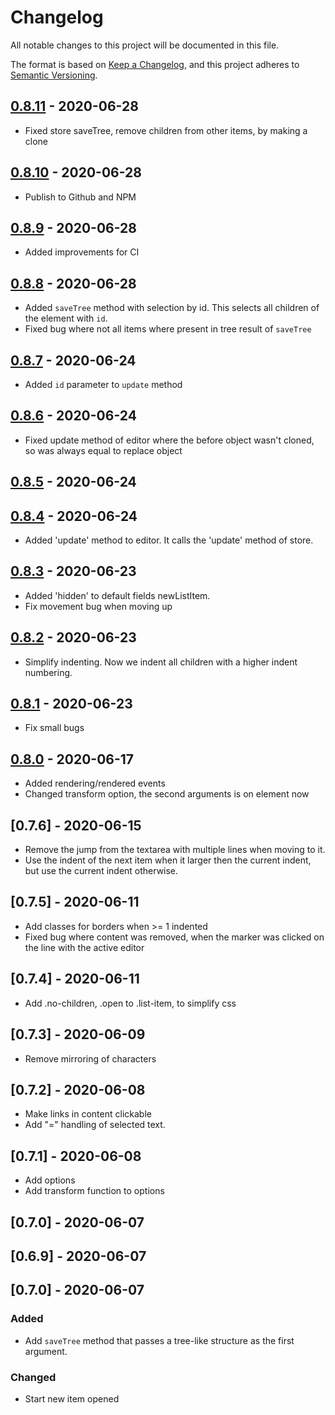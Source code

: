 # Changelog

All notable changes to this project will be documented in this file.

The format is based on [Keep a Changelog](https://keepachangelog.com/en/1.0.0/),
and this project adheres to [Semantic Versioning](https://semver.org/spec/v2.0.0.html).

## [0.8.11] - 2020-06-28

- Fixed store saveTree, remove children from other items, by making a clone

## [0.8.10] - 2020-06-28

- Publish to Github and NPM

## [0.8.9] - 2020-06-28

- Added improvements for CI

## [0.8.8] - 2020-06-28

- Added `saveTree` method with selection by id. This selects all children of
  the element with `id`.
- Fixed bug where not all items where present in tree result of `saveTree`

## [0.8.7] - 2020-06-24

- Added `id` parameter to `update` method

## [0.8.6] - 2020-06-24

- Fixed update method of editor where the before object wasn't cloned, so 
  was always equal to replace object

## [0.8.5] - 2020-06-24

## [0.8.4] - 2020-06-24

- Added 'update' method to editor. It calls the 'update' method of store.

## [0.8.3] - 2020-06-23

- Added 'hidden' to default fields newListItem.
- Fix movement bug when moving up

## [0.8.2] - 2020-06-23

- Simplify indenting. Now we indent all children with a higher indent numbering.

## [0.8.1] - 2020-06-23

- Fix small bugs

## [0.8.0] - 2020-06-17

- Added rendering/rendered events
- Changed transform option, the second arguments is on element now

## [0.7.6] - 2020-06-15

- Remove the jump from the textarea with multiple lines when moving to it.
- Use the indent of the next item when it larger then the current indent, but use the
  current indent otherwise.

## [0.7.5] - 2020-06-11

- Add classes for borders when >= 1 indented
- Fixed bug where content was removed, when the marker was clicked on the 
  line with the active editor

## [0.7.4] - 2020-06-11

- Add .no-children, .open to .list-item, to simplify css

## [0.7.3] - 2020-06-09

- Remove mirroring of characters

## [0.7.2] - 2020-06-08

- Make links in content clickable
- Add "=" handling of selected text.

## [0.7.1] - 2020-06-08

- Add options
- Add transform function to options

## [0.7.0] - 2020-06-07

## [0.6.9] - 2020-06-07

## [0.7.0] - 2020-06-07

### Added

* Add `saveTree` method that passes a tree-like structure as the first
  argument.

### Changed

* Start new item opened

[Unreleased]: https://github.com/pstuifzand/list-editor/compare/0.8.11...HEAD
[0.8.11]: https://github.com/pstuifzand/list-editor/compare/0.8.10...0.8.11
[0.8.10]: https://github.com/pstuifzand/list-editor/compare/0.8.9...0.8.10
[0.8.9]: https://github.com/pstuifzand/list-editor/compare/0.8.8...0.8.9
[0.8.8]: https://github.com/pstuifzand/list-editor/compare/0.8.7...0.8.8
[0.8.7]: https://github.com/pstuifzand/list-editor/compare/0.8.6...0.8.7
[0.8.6]: https://github.com/pstuifzand/list-editor/compare/0.8.5...0.8.6
[0.8.5]: https://github.com/pstuifzand/list-editor/compare/0.8.4...0.8.5
[0.8.4]: https://github.com/pstuifzand/list-editor/compare/0.8.3...0.8.4
[0.8.3]: https://github.com/pstuifzand/list-editor/compare/0.8.2...0.8.3
[0.8.2]: https://github.com/pstuifzand/list-editor/compare/0.8.1...0.8.2
[0.8.1]: https://github.com/pstuifzand/list-editor/compare/0.8.0...0.8.1
[0.8.0]: https://github.com/pstuifzand/list-editor/compare/0.7.8...0.8.0
[0.7.8]: https://github.com/pstuifzand/list-editor/compare/0.7.7...0.7.8
